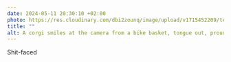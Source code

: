 ```yaml
---
date: 2024-05-11 20:30:10 +02:00
photo: https://res.cloudinary.com/dbi2zounq/image/upload/v1715452209/tebhazumjk9li05a3uyk.jpg
title: ""
alt: A corgi smiles at the camera from a bike basket, tongue out, proud of having rolled in a large puddle of feces. 
---
```

Shit-faced
